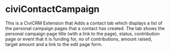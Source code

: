 # civiContactCampaign

This is a CiviCRM Extension that Adds a contact tab which displays a list of the personal campaign pages
that a contact has created. The tab shows the personal campaign page title (with a link to the page),
status, contribution page or event that it is funding for, no of contributions, amount raised, 
target amount and a link to the edit page form.
